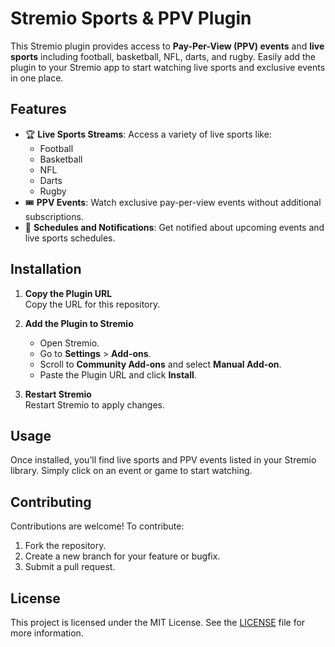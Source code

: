 # Stremio Sports & PPV Plugin

This Stremio plugin provides access to **Pay-Per-View (PPV) events** and **live sports** including football, basketball, NFL, darts, and rugby. Easily add the plugin to your Stremio app to start watching live sports and exclusive events in one place.

## Features

- 🏆 **Live Sports Streams**: Access a variety of live sports like:
  - Football
  - Basketball
  - NFL
  - Darts
  - Rugby
- 🎟️ **PPV Events**: Watch exclusive pay-per-view events without additional subscriptions.
- 📅 **Schedules and Notifications**: Get notified about upcoming events and live sports schedules.

## Installation

1. **Copy the Plugin URL**  
   Copy the URL for this repository.

2. **Add the Plugin to Stremio**  
   - Open Stremio.
   - Go to **Settings** > **Add-ons**.
   - Scroll to **Community Add-ons** and select **Manual Add-on**.
   - Paste the Plugin URL and click **Install**.

3. **Restart Stremio**  
   Restart Stremio to apply changes.

## Usage

Once installed, you’ll find live sports and PPV events listed in your Stremio library. Simply click on an event or game to start watching.

## Contributing

Contributions are welcome! To contribute:

1. Fork the repository.
2. Create a new branch for your feature or bugfix.
3. Submit a pull request.

## License

This project is licensed under the MIT License. See the [LICENSE](LICENSE) file for more information.

